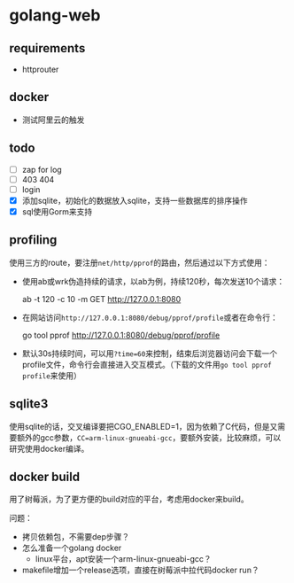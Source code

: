 # golang-web

## requirements

- httprouter

## docker

- 测试阿里云的触发

## todo

- [ ] zap for log
- [ ] 403 404
- [ ] login
- [x] 添加sqlite，初始化的数据放入sqlite，支持一些数据库的排序操作
- [x] sql使用Gorm来支持

## profiling

使用三方的route，要注册`net/http/pprof`的路由，然后通过以下方式使用：

- 使用ab或wrk伪造持续的请求，以ab为例，持续120秒，每次发送10个请求：

    ab -t 120 -c 10 -m GET http://127.0.0.1:8080

- 在网站访问`http://127.0.0.1:8080/debug/pprof/profile`或者在命令行：

    go tool pprof http://127.0.0.1:8080/debug/pprof/profile

- 默认30s持续时间，可以用`?time=60`来控制，结束后浏览器访问会下载一个profile文件，命令行会直接进入交互模式。（下载的文件用`go tool pprof profile`来使用）

## sqlite3

使用sqlite的话，交叉编译要把CGO_ENABLED=1，因为依赖了C代码，但是又需要额外的gcc参数，`CC=arm-linux-gnueabi-gcc`，要额外安装，比较麻烦，可以研究使用docker编译。

## docker build

用了树莓派，为了更方便的build对应的平台，考虑用docker来build。

问题：

- 拷贝依赖包，不需要dep步骤？
- 怎么准备一个golang docker
  - linux平台，apt安装一个arm-linux-gnueabi-gcc？
- makefile增加一个release选项，直接在树莓派中拉代码docker run？
